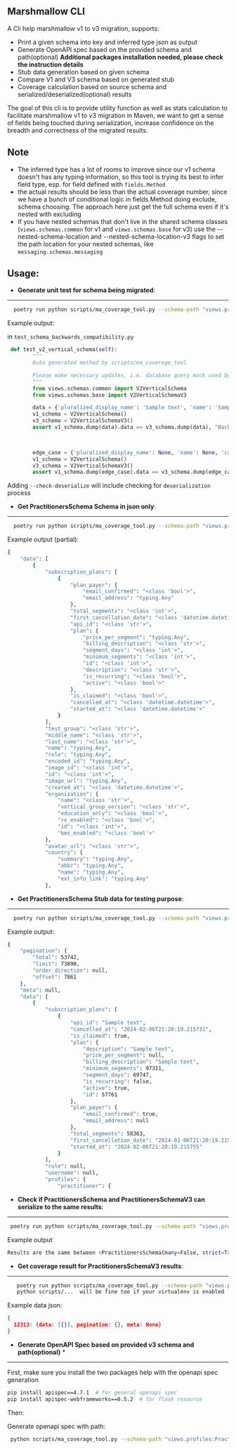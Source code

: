 Marshmallow CLI
---------------

A Cli help marshmallow v1 to v3 migration, supports:
   * Print a given schema into key and inferred type json as output
   * Generate OpenAPI spec based on the provided schema and path(optional) **Additional packages installation needed, please check the instruction details**
   * Stub data generation based on given schema
   * Compare V1 and V3 schema based on generated stub
   * Coverage calculation based on source schema and serialized/deserialized(optional) results

The goal of this cli is to provide utility function as well as stats calculation to facilitate 
marshmallow v1 to v3 migration in Maven, we want to
get a sense of fields being touched during serialization, increase confidence on the breadth and correctness of the
migrated results.

Note
----
* The inferred type has a lot of rooms to improve since our v1 schema doesn't has any typing information, so this
  tool is trying its best to infer field type, esp. for field defined with `fields.Method`
* the actual results should be less than the actual coverage number, since we have a bunch
of conditional logic in fields.Method doing exclude, schema choosing. The approach here just
get the full schema even if it's nested with excluding
* If you have nested schemas that don't live in the shared schema classes (`views.schemas.common` for v1 and
`views.schemas.base` for v3) use the --nested-schema-location and --nested-schema-location-v3 flags to set the
path location for your nested schemas, like `messaging.schemas.messaging`

Usage:
-----

* **Generate unit test for schema being migrated**:
------------------------------------------------------

```bash
  poetry run python scripts/ma_coverage_tool.py --schema-path "views.profiles:V2VerticalSchema" --v1-schema --compare-schema-path "views.schemas.base:V2VerticalSchemaV3" --generate-test
```

Example output:

in `test_schema_backwards_compatibility.py`

```python
 def test_v2_vertical_schema(self):
        """
        Auto generated method by scripts/ma_coverage_tool

        Please make necessary updates, i.e. database query mock used by schema, to make it pass
        """
        from views.schemas.common import V2VerticalSchema
        from views.schemas.base import V2VerticalSchemaV3

        data = {'pluralized_display_name': 'Sample text', 'name': 'Sample text', 'can_prescribe': False, 'filter_by_state': True, 'description': 'Sample text', 'long_description': 'Sample text', 'id': 1}
        v1_schema = V2VerticalSchema()
        v3_schema = V2VerticalSchemaV3()
        assert v1_schema.dump(data).data == v3_schema.dump(data), "Backwards compatibility broken between versions"
        


        edge_case = {'pluralized_display_name': None, 'name': None, 'can_prescribe': None, 'filter_by_state': None, 'description': None, 'long_description': None, 'id': None}
        v1_schema = V2VerticalSchema()
        v3_schema = V2VerticalSchemaV3()
        assert v1_schema.dump(edge_case).data == v3_schema.dump(edge_case), "Backwards compatibility broken between versions"
```

Adding `--check-deserialize` will include checking for `deserialization` process

* **Get PractitionersSchema Schema in json only**:
------------------------------------------------------

```bash
  poetry run python scripts/ma_coverage_tool.py --schema-path "views.profiles:PractitionersSchema"  --show-schema  --v1-schema
```

Example output (partial):
```bash
{
    "data": [
        {
            "subscription_plans": [
                {
                    "plan_payer": {
                        "email_confirmed": "<class 'bool'>",
                        "email_address": "typing.Any"
                    },
                    "total_segments": "<class 'int'>",
                    "first_cancellation_date": "<class 'datetime.datetime'>",
                    "api_id": "<class 'str'>",
                    "plan": {
                        "price_per_segment": "typing.Any",
                        "billing_description": "<class 'str'>",
                        "segment_days": "<class 'int'>",
                        "minimum_segments": "<class 'int'>",
                        "id": "<class 'int'>",
                        "description": "<class 'str'>",
                        "is_recurring": "<class 'bool'>",
                        "active": "<class 'bool'>"
                    },
                    "is_claimed": "<class 'bool'>",
                    "cancelled_at": "<class 'datetime.datetime'>",
                    "started_at": "<class 'datetime.datetime'>"
                }
            ],
            "test_group": "<class 'str'>",
            "middle_name": "<class 'str'>",
            "last_name": "<class 'str'>",
            "name": "typing.Any",
            "role": "typing.Any",
            "encoded_id": "typing.Any",
            "image_id": "<class 'int'>",
            "id": "<class 'int'>",
            "image_url": "typing.Any",
            "created_at": "<class 'datetime.datetime'>",
            "organization": {
                "name": "<class 'str'>",
                "vertical_group_version": "<class 'str'>",
                "education_only": "<class 'bool'>",
                "rx_enabled": "<class 'bool'>",
                "id": "<class 'int'>",
                "bms_enabled": "<class 'bool'>"
            },
            "avatar_url": "<class 'str'>",
            "country": {
                "summary": "typing.Any",
                "abbr": "typing.Any",
                "name": "typing.Any",
                "ext_info_link": "typing.Any"
            },
```

* **Get PractitionersSchema Stub data for testing purpose**:
------------------------------------------------------

```bash
  poetry run python scripts/ma_coverage_tool.py --schema-path "views.profiles:PractitionersSchema"  --generate-stub --v1-schema
```

Example output:
```bash
{
    "pagination": {
        "total": 53742,
        "limit": 73890,
        "order_direction": null,
        "offset": 7861
    },
    "meta": null,
    "data": [
        {
            "subscription_plans": [
                {
                    "api_id": "Sample text",
                    "cancelled_at": "2024-02-06T21:20:19.215731",
                    "is_claimed": true,
                    "plan": {
                        "description": "Sample text",
                        "price_per_segment": null,
                        "billing_description": "Sample text",
                        "minimum_segments": 97311,
                        "segment_days": 69747,
                        "is_recurring": false,
                        "active": true,
                        "id": 57761
                    },
                    "plan_payer": {
                        "email_confirmed": true,
                        "email_address": null
                    },
                    "total_segments": 58363,
                    "first_cancellation_date": "2024-02-06T21:20:19.215753",
                    "started_at": "2024-02-06T21:20:19.215755"
                }
            ],
            "role": null,
            "username": null,
            "profiles": {
                "practitioner": {

```

* **Check if PractitionersSchema and PractitionersSchemaV3 can serialize to the same results**:
------------------------------------------------------
```bash
 poetry run python scripts/ma_coverage_tool.py --schema-path "views.profiles:PractitionersSchema" --v1-schema --compare-schema-path "views.profiles:PractitionersSchemaV3"
```

Example output
```bash
Results are the same between <PractitionersSchema(many=False, strict=True)> and <PractitionersSchemaV3(many=False)>
```

* **Get coverage result for PractitionersSchemaV3 results**:
------------------------------------------------------

```bash
   poetry run python scripts/ma_coverage_tool.py --schema-path "views.profiles:PractitionersSchemaV3" --data-file "<PATH TO Results JSON>"
   python scripts/...  will be fine too if your virtualenv is enabled
```
Example data json:
```json
{
  12313: {data: [{}], pagination: {}, meta: None}
}

```

* **Generate OpenAPI Spec based on provided v3 schema and path(optional)** *
----------------------------------------------------------------------
First, make sure you install the two packages help with the openapi spec generation
```bash
pip install apispec==4.7.1  # for general openapi spec
pip install apispec-webframeworks==0.5.2  # for flask resource
```
Then:

Generate openapi spec with path:

```bash
 python scripts/ma_coverage_tool.py --schema-path "views.profiles:PractitionersSchemaV3" --show-schema --openapi-spec --openapi-path "/api/v1/practitioners"
```


